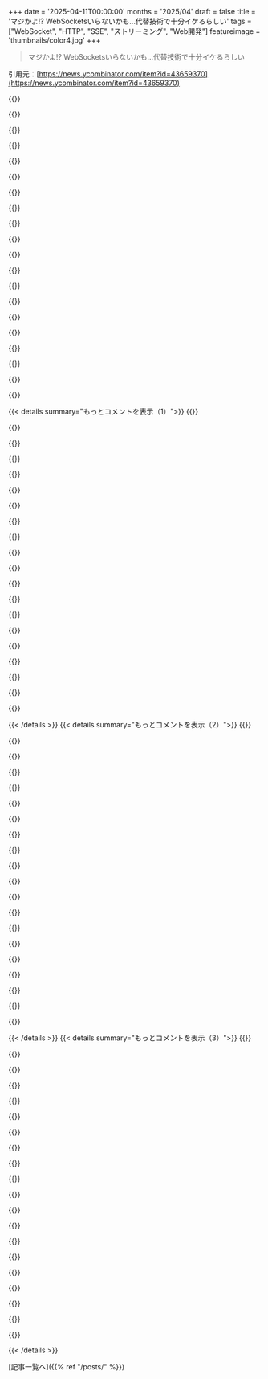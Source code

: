 +++
date = '2025-04-11T00:00:00'
months = '2025/04'
draft = false
title = 'マジかよ!? WebSocketsいらないかも…代替技術で十分イケるらしい'
tags = ["WebSocket", "HTTP", "SSE", "ストリーミング", "Web開発"]
featureimage = 'thumbnails/color4.jpg'
+++

> マジかよ!? WebSocketsいらないかも…代替技術で十分イケるらしい

引用元：[https://news.ycombinator.com/item?id=43659370](https://news.ycombinator.com/item?id=43659370)

{{<matomeQuote body="記事の細かい点だけど、RequestIDをサーバーに送ってリクエスト/レスポンスのサイクルを作るのは、別に変なことじゃないし、ありだと思うよ。<br>真面目なアプリなら`send(message).then(res => ...)`みたいなAPIはあって損はないんじゃないかな。<br>でも、確かにupgradeリクエストはわかりにくいし、WebSocketサーバーがHTTPサーバーの中に組み込まれてるのがスッキリしないのはわかる。<br>ヘッダーの`headers['authorization']`を読み取るmiddlewareを再利用せずに、`connectionParams`っていう変なオブジェクトにアクセスして、それをリクエストヘッダーみたいに扱うんだもんね、へへ。<br>まあ、癖はそんなに気にならないけどね（慣れただけかも）。WebSocketのブラウザAPIは、例えばEventSourceよりは使いやすいし。" userName="hombre_fatal" createdAt="2025-04-11T23:41:15" color="">}}

{{<matomeQuote body="それってよくある手だよね。嫌いなプロセスのすべてのステップを細かく説明して、プロセスが複雑に見えるようにして、自分の代替案を提示して、それが単純に聞こえるようにするんだ。<br>例えば、サンドイッチを作る場合：冷蔵庫からパンを見つけた後、正確に2枚のパンを取り出す必要がある。適切なナイフを見つけた後、バターを均一に塗り、約2.1mmのコーティングを塗るようにしてください。すべての後、トースターを調整する必要があるでしょう！" userName="syspec" createdAt="2025-04-11T23:56:08" color="">}}

{{<matomeQuote body="その通り。この場合、WebSocketsの方がHTTP2よりも実装が簡単だよ。raw TCPに近くて、rawパケットを送受信するだけだし… 客観的に見て、よりシンプルで、より効率的で、より柔軟性があると思う。<br>リソース転送のために設計されたプロトコルで、厳密なステートレスのリクエスト-レスポンス形式のインタラクションで、サーバープッシュが後付けされたものが、双方向通信のためにゼロから構築されたものよりも単純だとはどうしても思えない。" userName="jongjong" createdAt="2025-04-12T00:08:30" color="#ff5733">}}

{{<matomeQuote body="WebSocketクライアントのバグをいくつか修正したんだけど、古いプロキシを騙して全部台無しにしないようにするための工夫に驚いたよ。" userName="bobmcnamara" createdAt="2025-04-12T02:04:46" color="">}}

{{<matomeQuote body="大きいのは、プロキシがレスポンスを効果的にキャッシュできないように、すべてのクライアントリクエストを’マスク’することだね。リクエストが常に変わるから。<br>RFCに書いてあるよ：<br>＞https://datatracker.ietf.org/doc/html/rfc6455#section-5.3”" userName="bobmcnamara" createdAt="2025-04-12T20:40:52" color="">}}

{{<matomeQuote body="WebSocketsってJavaScriptでマルチコアとスレッドを使ったコードを書く唯一の方法なの？それともシングルスレッドの制限があるの？nodeみたいに動くのかな？" userName="AtlasBarfed" createdAt="2025-04-12T03:22:04" color="">}}

{{<matomeQuote body="それってWeb Workersのこと？<br>＞https://developer.mozilla.org/en-US/docs/Web/API/Web_Workers…" userName="nothrabannosir" createdAt="2025-04-12T03:41:36" color="">}}

{{<matomeQuote body="一方、僕らは記事の最初の小さなサブヘッダーにこだわって、まともな記事の残りの部分に焦点を当てないっていう、もっと悪い戦術をとってるよね。<br>それに、彼らの代替案はただのライブラリじゃん。SaaSを売ってるわけじゃないんだから、意地悪くしちゃだめだよ。" userName="hombre_fatal" createdAt="2025-04-12T00:15:33" color="#ff5c5c">}}

{{<matomeQuote body="＞…意地悪くしちゃだめだよ。<br>ここってそういうサイトじゃないの？<br>URLチェック<br>みんな何かにつけて意地悪くなるんだから。" userName="NetOpWibby" createdAt="2025-04-12T04:52:27" color="">}}

{{<matomeQuote body="パンは冷蔵庫に入れるべきじゃないし、バター2.1mmは多すぎない？特にトーストする前に塗るならね。" userName="procaryote" createdAt="2025-04-12T08:17:07" color="">}}

{{<matomeQuote body="バター多すぎ？そんなんじゃ生きてるって言えないよ！" userName="goosejuice" createdAt="2025-04-12T14:30:48" color="">}}

{{<matomeQuote body="サンドイッチのコードレビューこそがHNの存在意義だよね。" userName="iandanforth" createdAt="2025-04-12T09:11:10" color="#38d3d3">}}

{{<matomeQuote body="パンのサイズに合わせて最適なバターの量を返す関数が必要だと思うな。パンの種類ごとの吸収率とかも考慮して、バターの好みもパラメータに入れるべきかも。" userName="accrual" createdAt="2025-04-12T17:05:36" color="#ff5733">}}

{{<matomeQuote body="その通り。作者は、WebSocketsを使えばフロントエンドのjsコードが不要になるっていうメリットを都合よく省いてるよね。著者が宣伝してるライブラリもそうだし。バックエンドはエラーメッセージをフロントエンドに送ってレンダリングさせるんじゃなくて、レンダリング済みのViewを送るべき。" userName="waynesonfire" createdAt="2025-04-12T06:52:19" color="">}}

{{<matomeQuote body="トーストする前にバター塗るの？マジか。試してみる。" userName="plasma_beam" createdAt="2025-04-12T20:51:24" color="">}}

{{<matomeQuote body="20年前、TCPで同じようなことやってたな。リクエストIDをサーバーがエコーバックして、クライアントが保留中のリクエストと照合するんだ。タイムアウトしたらエラーにするタイマーもあったし。C++で実装して、たいしたコード量じゃなかったよ。今のWeb開発者が複雑だとか難しいとか言うことが信じられない。ソフトウェアエンジニアリングの厳格さが失われてるんじゃないかな。" userName="hliyan" createdAt="2025-04-12T03:34:16" color="#ff33a1">}}

{{<matomeQuote body="ブラウザにはリクエストとレスポンスを対応付けて、タイムアウトをチェックするシステムが既にあるじゃん。車輪の再発明は不要。<br>ソフトウェアエンジニアリングの問題は、ビジネス上の問題を解決するよりも、無意味なアーキテクチャに気を取られすぎることだよ。" userName="Tabular-Iceberg" createdAt="2025-04-12T04:23:37" color="#45d325">}}

{{<matomeQuote body="ソフトウェアエンジニアリングの本当の問題は、無意味なアーキテクチャ宇宙飛行士ごっこに気を取られて、実際のビジネス問題を解決できなくなっちゃうことだよね。<br>ソフトウェアエンジニアリングには2つのテーマがあると思うんだ。<br>・問題領域を理解してない人が、システムが複雑すぎると文句を言う。<br>・問題領域を理解してる人が、システムをリファクタリングして、未熟でメンテナンスできないハックをなくし、エレガントに対応できていない要件をサポートする必要があると主張する。<br>君のコメントはステップ1だね。" userName="motorest" createdAt="2025-04-12T05:23:13" color="">}}

{{<matomeQuote body="まあ、ここではウェブサイトを作る話をしてるだけだし。自分でHTTPを実装するのはやりすぎだって。君はGoogleじゃないんだから。" userName="Tabular-Iceberg" createdAt="2025-04-13T06:37:38" color="">}}

{{<matomeQuote body="エンドポイントのアルゴリズム的なセキュリティ（認証とか）を保証することと、開発者のコードとは関係ないセキュリティ問題を予測することの間には大きな違いがあると思うな。前者は可能だけど、後者は無理じゃん。作者がWebSocketのアップグレードプロセスを嫌がるのはわかるよ。どっかにゼロデイ脆弱性が潜んでてもおかしくないし。" userName="willtemperley" createdAt="2025-04-12T13:37:40" color="#ff5c5c">}}

{{< details summary="もっとコメントを表示（1）">}}
{{<matomeQuote body="最近、ますますそう思うようになってきたんだよね。基本的なミスを犯してるアプリとか、前の3つのフレームワークで既に修正されたことを修正しようとする新しいフレームワークとか、意味不明なUXデザインとか、昔は解決されてたエラーを出すとか。小さな会社（まあ、それは仕方ない）から数十億ドル規模の会社（もっとちゃんとすべき）まで、厳密さが足りない気がする。" userName="prox" createdAt="2025-04-12T08:14:25" color="">}}

{{<matomeQuote body="最近、Rust-to-WASMのクライアントサイド状態管理が、JS版のコードでスタックオーバーフローを引き起こすような数万件のレコードを処理できるのがどれだけ素晴らしいかを比較してるフレームワークが投稿されてたんだけど…<br>…JS版のスタックオーバーフローは簡単に修正できて、JS版もかなりうまく動いたんだよね。" userName="crabmusket" createdAt="2025-04-12T11:17:28" color="#ff5c5c">}}

{{<matomeQuote body="それって基本的にWS上のRPCだよね。<br>この記事はいろんなトピックをごっちゃにしてる気がする。もしWebSocket接続がSSE+POSTリクエストで簡単に置き換えられるなら、確かにWebSocketは必要ないかもね。でも、ゲームとか、リアルタイムな双方向インタラクションが必要なものとか、非常に有効なユースケースはたくさんあるよ。" userName="ricardobeat" createdAt="2025-04-12T01:02:53" color="#ff5733">}}

{{<matomeQuote body="＞ゲーム、リアルタイムな双方向インタラクション<br>WebSocketは要らないよ。WebTransportをチェックしてみて。" userName="koakuma-chan" createdAt="2025-04-12T01:25:48" color="">}}

{{<matomeQuote body="mdnドキュメントにも、特定のケースにおけるWebSocketの精神的な後継者として言及されてるよ。<br>https://developer.mozilla.org/en-US/docs/Web/API/WebSockets_..." userName="hntrl" createdAt="2025-04-12T01:30:07" color="">}}

{{<matomeQuote body="”アプリケーションが非標準のカスタムソリューションを必要とする場合は、WebTransport APIを使用する必要がある”<br>説得力のあるユースケースだね。標準のものがあるのに、なんで非標準のカスタムソリューションを使うんだ!" userName="almostnormal" createdAt="2025-04-12T05:08:45" color="">}}

{{<matomeQuote body="＞WebTransportはWebSocketsをHTTP/3で書き直したようなものじゃないかって？<br>違うよ。" userName="koakuma-chan" createdAt="2025-04-12T10:13:57" color="">}}

{{<matomeQuote body="そのドキュメントのどこにWebTransportがHTTP/3のWebSocketsだって書いてあるの？共通点は双方向のストリームを提供することだけじゃん。WebTransportは信頼性の低いストリームとか色々サポートしてるし。ドキュメント読んでよ。RFC 9220もあるし。HTTP/3でWebSocketsをブートストラップすることもできるけど、それは文字通りHTTP/3のWebSocketsだよ。" userName="koakuma-chan" createdAt="2025-04-12T11:38:48" color="#ff5c5c">}}

{{<matomeQuote body="“基本的に”って言ってるから、“大体”って解釈すべきじゃない？だとしたら、彼の主張はほぼ正しいんじゃない？" userName="lttlrck" createdAt="2025-04-12T19:03:32" color="">}}

{{<matomeQuote body="＞RequestIDをサーバーに送ってリクエスト/レスポンスのサイクルを得るのがおかしいとかありえないとか言うのは違うと思うな。<br>俺が引っかかるのは、“レスポンス”が来なかったらどうするかってこと。WebSocketプロトコルにはメッセージを承認する必要があるなんて書いてないし。リクエスト/レスポンスならクライアントはネイティブにそのケースを処理できる。<br>＞WebSocketのブラウザAPIはEventSourceより使いやすい。<br>具体的に何が？" userName="hntrl" createdAt="2025-04-12T00:07:35" color="">}}

{{<matomeQuote body="レスポンスがタイムアウトするまで待つライブラリが必要だよね。<br>TCPが独自のping/pongを送ってるのに、keepaliveのためにWebSocket上でアプリ層のping/pongを実装する必要があるのと同じようにね。-_-<br>EventSourceについては、正確には覚えてないけど、いつも何か問題が起こるんだよね。同じことがWebSocketにも言えるけど。再接続/バックオフのロジックを実装するのも面倒だし。<br>記事で提案してることを試してみる時が来たかも。" userName="hombre_fatal" createdAt="2025-04-12T00:30:28" color="#ff5c5c">}}

{{<matomeQuote body="WebSocketのプログラミング経験は少ないんだけど、ping pongの仕組みはプロトコルに組み込まれてると思ってた。タイムアウトはあるの？アプリケーション層で役立つの？<br>参考：https://developer.mozilla.org/en-US/docs/Web/API/WebSockets_..." userName="throwaway2037" createdAt="2025-04-12T03:26:21" color="">}}

{{<matomeQuote body="クライアントまたはサーバー側の並行処理モデルをめちゃくちゃにして、待機中のものとは別に応答できない場合にのみ、自分で実装する必要があるよ。" userName="copperroof" createdAt="2025-04-12T03:44:35" color="">}}

{{<matomeQuote body="Discordは独自のheartbeatメカニズムを実装してる。WebSocketネイティブのpingはなんか信頼性がないって聞いた。WebSocket接続は大丈夫でも、アプリケーション層で何か問題が発生した場合かな？" userName="koakuma-chan" createdAt="2025-04-12T03:57:05" color="">}}

{{<matomeQuote body="これってどうなんだろうね？HTTP streamingってそういう使い方のために設計されたものじゃない気がするんだ。<br>たぶん間違ってるかもだけど、HTTP streamingって大きいデータをchunkに分けるためのものだと思ってるんだよね。このパターンでstreamingをpub/subみたいに使うと後悔しそう。HTTP intermediary（NGINXとかCloudFlareとか）はこういうトラフィックパターンを想定してないんじゃないかな。それに、streamが開いてる時にWiFiが切れるたびに、fetch APIがエラーを出すと思うよ。<br>でも、WebSocketがいろんな場面で使われすぎてるのは確かだと思う。Server-Sent Eventsの方がシンプルで良い場合も多いよね。SSEがもっと注目されても良かったのに。" userName="gabesullice" createdAt="2025-04-12T09:18:04" color="">}}

{{<matomeQuote body="＞HTTP streamingってそういう使い方のために設計されたものじゃない気がするんだ<br>＞server-sent events are a simpler solution”<br>Server-Sent EventsはHTTP Streamingの上のprotocolだよ。<br>この記事でSSEに触れてないのがちょっと意外。代わりに、SSEのローレベル版みたいなのを自分で作ってるみたいに見える（素人目だけど）。chunkをpackageの区切りにするのはちょっと変な気がするな。大きいresponseは複数のchunkに分割されたりしないか心配。" userName="skrebbel" createdAt="2025-04-12T10:42:02" color="#45d325">}}

{{<matomeQuote body="WebSocketよりSSEの方がシンプルで好きだな。HTTPベースだから、HTTP関連の技術とかツールがそのまま使えるし、WebSocketみたいに特別な設定もいらない。curlとかnetcatもそのまま使えるし、特別なclientもいらない。CDNの設定も、bufferingを切るだけでOK。<br>WebSocketはL7 stackを全部作り直すみたいな感じで、Upgradeとかtext/data frameとか、いろいろ設定が必要になる。それに、HTTPモードから外れると、認証とかredirectとかsessionとか、基本的な機能を全部自分で実装しないといけなくなる。<br>だから、Tiny SSEっていう、Rustで書かれたSSE serverを作ったんだ。Luaでprogramできるよ。" userName="benwilber0" createdAt="2025-04-12T16:52:05" color="#785bff">}}

{{<matomeQuote body="「全部うまくいく」って言うけど、scripting supportが必要なserverを自分で作る必要があったじゃん。<br>俺的には「全部うまくいく」って言うなら、Apacheが最初からsupportしてて、config fileをちょっといじるだけでclient IPにmessageを送れるようになるって意味だと思う。" userName="alt227" createdAt="2025-04-12T17:55:47" color="">}}

{{<matomeQuote body="「全部うまくいく」ってのは、こういうことだよ。<br>while true; do<br>curl example.com/sse | handle-messages.sh<br>done<br><br><br>ただのtext-over-httpだからね。WebSocketだと、custom clientとlayer 7 protocol stackがないと無理だよ。" userName="benwilber0" createdAt="2025-04-12T18:41:11" color="#45d325">}}

{{<matomeQuote body="HTTPの上に薄いlayerを重ねた、lobotomized WebSocket実装もできるよ。<br>そう考えると、SSEとWebSocketは全く同じなんだ。HTTP requestをずっと開いてるだけ。firewallとかnetwork機器から見ると、両方とも同じに見える。長生きしてるHTTP requestに見えるんだ。だって、そうなんだから。" userName="Sammi" createdAt="2025-04-13T12:49:05" color="">}}


{{< /details >}}
{{< details summary="もっとコメントを表示（2）">}}
{{<matomeQuote body="一方向のeventしか気にしないなら、全然良い解決策だと思うけど、そうじゃない場合は、SSEと普通のHTTP callを組み合わせると、ちょっと面倒になるかもね。長生きHTTP connectionを使ったとしても。<br>＞once you're out of “HTTP mode” you now have to implement the primitive mechanics of basically everything yourself, like auth, redirects, sessions, etc.”<br>WebSocketはcookieとかcustom headerで認証できるんじゃないの？" userName="lxgr" createdAt="2025-04-12T17:10:40" color="">}}

{{<matomeQuote body="＞If you only care about events in one direction, it's a perfectly fine solution”<br>clientがserverにrequestを送るのは、普通のHTTPで解決済みの問題じゃない？そこが難しいとは思えないんだけど。" userName="notatoad" createdAt="2025-04-12T19:21:14" color="">}}

{{<matomeQuote body="双方向通信が必要な場合は別だよ。例えば、request/responseのping-pongとか。それはWebSocketで解決できるけど、SSE+requestだと難しい。client requestが同じSSE serverに届くとは限らないしね。回避策はあるけど、複雑になるよね。" userName="nitely" createdAt="2025-04-12T20:26:00" color="#ff5c5c">}}

{{<matomeQuote body="WebSocketsって、cookieとかカスタムヘッダーで認証できるんじゃないの？<br>実装によるけど、CDNとかAPIゲートウェイでHTTPコネクション切って、ただのTCPソケットとしてバックエンドに転送するシステムだと、HTTPの情報が残らない場合があるよ。" userName="VWWHFSfQ" createdAt="2025-04-12T17:33:29" color="">}}

{{<matomeQuote body="そりゃそうでしょ。WebSocketsでHTTPヘッダーとかcookieを使った認証が必要なら、ヘッダー全部入ったHTTPリクエストが必要になるよね。よくあるケースだし、そういう設計にするのは簡単だよ。<br>WebSocketの認証は、普通HTTPリクエストの認証と全く同じくらい簡単だよ。だって全く同じなんだもん。" userName="Sammi" createdAt="2025-04-13T12:45:12" color="#ff5733">}}

{{<matomeQuote body="へー、なんか例とかある？WebSocketsをそういうコンテキストで使ったことないけど、アプリケーションサーバーにどう渡されるのかいつも気になってたんだよね。" userName="lxgr" createdAt="2025-04-12T19:11:23" color="">}}

{{<matomeQuote body="TCPのせいで、大きいデータは必ず小さく分割されるんだよね。HTTPレベルだと見えないけど。UDPだと自分でプロトコル設計する必要がある。ソケットコーディングした経験からすると、WebSocketsはハイエンドなブラウザゲームとか、シミュレーション、トレーディングシステムに良いと思う。ブラウザはただの窓になるけどね。他の人が言ってるように、普通のWebアプリなら他の選択肢がいっぱいあるし。" userName="notjoemama" createdAt="2025-04-12T15:15:18" color="#ff33a1">}}

{{<matomeQuote body="ビデオゲームとかトレーディングで問題なのは、WebSocketsがデフォルトでTCPしかサポートしてないこと。WebRTCみたいな技術の方がずっと速いアップデートができるんだよね。<br>WebSocketsにも使い道はあると思うよ。SSEがすぐ使えない場合とか、連続で短い通信を送りたい時に、ブラウザが自動でパイプライン処理してくれるかどうかわからない場合とか。" userName="jeroenhd" createdAt="2025-04-12T16:25:04" color="">}}

{{<matomeQuote body="SSEの問題は、ブラウザ全体でドメインごとに6つしかコネクションできないこと。" userName="ranger_danger" createdAt="2025-04-12T17:33:38" color="">}}

{{<matomeQuote body="それはHTTP/1.1の問題で、SSEだけの問題じゃないよ。WebSocketsも同じ制限がある。" userName="VWWHFSfQ" createdAt="2025-04-12T17:43:01" color="">}}

{{<matomeQuote body="HTTP/2を使えば解決するよ。もう解決済みの問題。" userName="CharlieDigital" createdAt="2025-04-12T20:10:20" color="#ff5733">}}

{{<matomeQuote body="最近のAI/LLMブームでSSEがまた注目されてて、LLMチャットのフロントエンドはほとんどSSEを使ってるよね。HTTPサーバーフレームワークのSSEサポートもかなり改善されてる気がする。<br>ただ、SSEで便利なことをしようとすると、仕様に準拠しないことをしないといけないのが残念だよね（例えば、POSTで最初のデータを送るとか）。" userName="hobofan" createdAt="2025-04-12T10:03:21" color="#38d3d3">}}

{{<matomeQuote body="GraphQLのsubscriptionも同じだね。<br>サーバーレスアーキテクチャだと、WSよりSSEの方が使いやすいのもあるかも。LambdaとかAPI Gatewayでそういうのやりたいなら、最初から考えてないと大変なことになるよ。" userName="ljm" createdAt="2025-04-12T10:56:39" color="">}}

{{<matomeQuote body="ブラウザでのSSEの制限は、やっぱり面倒だよね。" userName="nkozyra" createdAt="2025-04-12T11:26:38" color="">}}

{{<matomeQuote body="SSEとこの記事で提案されていること（すごく似てるけど）の問題点は、コネクションがめっちゃ長生きすること。<br>OpenAIはコールバックにSSEを使ってる。チャットとか中くらいの長さのやり取りならいいんだけど、ファインチューニング（すごい時間かかることある）だと、SSEがいつも壊れて、クライアント側でリトライしないとダメになるんだよね。<br>だから、ロングポーリング ＋ HTTPストリーミング（SSEをちょっと変えたやつ）みたいなのを使ってみたらどうかな？<br>1) 標準のGETで/api/v1/eventsを呼ぶ（認証とかも普通に）<br>2) バッファ/キューに何かあったらすぐ返す<br>3) 新しいイベントを最大60秒ストリームする。各イベントにはシーケンスID（記事みたいに）をつける。メッセージがない場合は、10秒ごとにキープアライブメッセージを送る。<br>4) 60秒経ったらコネクションを切る。クライアント側でちゃんと終わらせる。<br>5) クライアントは最後に受け取ったシーケンスを使って、別のGETリクエストを送る。<br>これのいいところは、すごく分かりやすい（SSEみたいに）、レイテンシーが低い、普通のGETで認証も普通にできる、ロードバランサーとかの設定に関係なく動くってこと。もちろん、たまにエラーは出るだろうけど、タイムアウトとかのエラーに対処するのが普通にはならないと思う。" userName="osigurdson" createdAt="2025-04-12T15:01:18" color="">}}

{{<matomeQuote body="自分でSSEを再構築するメリットが分かんない。普通にSSE使えば良くない？<br>＞SSEはいつも壊れて、クライアント側でリトライしないとダメになるって言うけど<br>ブラウザが自動でやってくれるじゃん。SSEはマジで簡単に始められるよ。" userName="thedufer" createdAt="2025-04-12T15:19:00" color="">}}

{{<matomeQuote body="eventsourceの問題は、標準の認証を使わないこと。JWTをクエリ文字列に入れるのは変だし、ログにトークンが漏れる可能性が高い気がする。<br>どうしてるのか気になる。<br>あと、クライアントはブラウザだけじゃないし（OpenAI/ファインチューンの例はブラウザじゃない）。<br>最後に、問題解決のために裏で何か動いてるせいで、しょっちゅう失敗するってのが嫌なんだよね。ログのエラーとか警告は意味を持ってほしい。" userName="osigurdson" createdAt="2025-04-12T15:42:57" color="#ff33a1">}}

{{<matomeQuote body="＞どうしてるのか気になる？<br>Cookieでうまくいくよ。ブラウザでは普通の認証方法だし。<br>＞クライアントはブラウザだけじゃないし（OpenAI/ファインチューンの例はブラウザじゃない）。<br>それはそうかも。でも、ブラウザベースのクライアントの負担を減らして、（自分で仕様を書くのを避けて）既存の技術を使った方が簡単だと思う。それに、言ってることはSSEと矛盾しないよ。サーバーが60秒ごとにコネクションを切ればいいだけ。認証以外は全部カバーできる（ブラウザでBearerトークンを見たことがない。Cookieを使わないとダメだよね）。" userName="thedufer" createdAt="2025-04-12T20:26:07" color="#45d325">}}

{{<matomeQuote body="＞標準の認証を使わないってどういうこと？<br>CORSで許可されていれば、認証ヘッダーを送るwithCredentialsオプションをサポートしてるよ。" userName="VWWHFSfQ" createdAt="2025-04-12T17:47:11" color="">}}

{{<matomeQuote body="SSEはHTTP GETで実装できるから、ヘッダーのJWTトークンの扱い方は変わらないよ。" userName="CharlieDigital" createdAt="2025-04-12T20:12:56" color="">}}


{{< /details >}}
{{< details summary="もっとコメントを表示（3）">}}
{{<matomeQuote body="たぶん間違ってるかもだけど、HTTP streamingってでかいblobをchunkに分けるためのものだと思ってた。<br><br>ChromeとFirefoxの場合は違うよ。試したけど、例えばunordered listの要素とかはすぐに表示される。Safariだと、”text/html” streamingは512バイトずつのchunkになるらしい。<br>[1] https://bugs.webkit.org/show_bug.cgi?id=265386" userName="runeks" createdAt="2025-04-12T16:31:39" color="">}}

{{<matomeQuote body="GPは中間のproxyとかCDNの話をしてるんだよ。レスポンスがちょっとずつ来るような長期間の接続を嫌がるかもって。client側で動くかどうかを疑ってるわけじゃないと思う。<br><br>とは言え、proxy softwareとかCloudflareみたいなサービスが、”text/event-stream”を見たら自動的に”CDN mode”をやめて、もっとtransparentなものに切り替えるロジックを持ってても驚かないな。そんなに珍しいことじゃないし。" userName="lxgr" createdAt="2025-04-12T17:04:32" color="#45d325">}}

{{<matomeQuote body="もしそうじゃなかったら、ファイル全体を先に読み込まなくてもvideoをstreamで見れないじゃん。<br><br>それ違うと思う。俺の知る限り、video streamはrangeでchunkをrequestしてて、clientがcontrolしてる部分が大きい。singleのlong livedなHTTP connectionじゃないよ。" userName="osigurdson" createdAt="2025-04-12T00:16:29" color="">}}

{{<matomeQuote body="それ違うと思うよ。<br><br>うん、その発言は明らかに間違ってるね。HTTP Live StreamingとかMPEG-DASHみたいな、HTTPでchunkに分けるのがmainのfeatureになってるvideo formatはいくつかあるよ。" userName="motorest" createdAt="2025-04-12T05:31:43" color="#ff5733">}}

{{<matomeQuote body="Netflixとかではstandardだと思うけど、普通のwebmとかmp4の＜video＞tagでもそうなの？そういうのはrequest1回でdownloadされるけど、fileの最初にplaybackを開始できるだけのmetadataがあるんだと思ってた。" userName="EE84M3i" createdAt="2025-04-12T00:29:13" color="">}}

{{<matomeQuote body="そうだよ。<br><br>static web serverとやり取りするbrowserは、HTTP byte range requestを使ってvideoのchunkを取得して、file内の任意のpointにseekするのにも同じ仕組を使える。そのstreamingの方法は速くてsimple。fancyなtechnologyはいらない。MP4をそれで動かすには、fragmented MP4としてrenderする必要がある。" userName="wewewedxfgdf" createdAt="2025-04-12T00:40:35" color="#ff33a1">}}

{{<matomeQuote body="video tagで最初から最後までlinearにplaybackするつもりなら、browserはなんでbyte range requestを送るの？additionalのoverheadになるんじゃないの？" userName="EE84M3i" createdAt="2025-04-12T01:48:17" color="">}}

{{<matomeQuote body="＞video tagで最初から最後までlinearにplaybackするつもりなら、browserはなんでbyte range requestを送るの？<br>seekが必要だからじゃない？最初からplaybackするのは、0にseekするのと同じだし。<br><br>＞additionalのoverheadになるんじゃないの？<br>ならないよ。最初のbyte range requestのrangeはfile全体(`bytes=0-`)だから。" userName="koakuma-chan" createdAt="2025-04-12T02:02:48" color="#45d325">}}

{{<matomeQuote body="俺のoriginal commentは、俺がreplyしたcommenterが言ってたことについてだよ。<br><br>＞俺の知る限り、video streamはrangeでchunkをrequestしてて、clientがcontrolしてる部分が大きい。singleのlong livedなHTTP connectionじゃないよ。<br><br>file全体のbyte range requestは、”singleのlong livedなHTTP connection”に入るんじゃないの？seekのためにearlyにterminateしてanother requestを送ることはできるけど、videoはencodeがcorrectならfile全体をdownloadする前にstartできるよね？" userName="EE84M3i" createdAt="2025-04-12T02:35:44" color="">}}

{{<matomeQuote body="＞file全体のbyte range requestは、”singleのlong livedなHTTP connection”に入るんじゃないの？<br>うん、そうなるね（もっとcorrectな言い方をすると、”singleのlong livedなHTTP request”かな。connectionとは関係ないから）。wewewedxfgdfもYesってreplyしてるし。<br><br>＞seekのためにearlyにterminateしてanother requestを送ることはできるけど、videoはencodeがcorrectならfile全体をdownloadする前にstartできるよね？<br>うん。" userName="koakuma-chan" createdAt="2025-04-12T03:09:55" color="#ff5c5c">}}

{{<matomeQuote body="クライアントはファイル全部を読み込みたくないから、必要な部分だけをrange requestで取得してるんだね。" userName="tedunangst" createdAt="2025-04-12T02:51:55" color="">}}

{{<matomeQuote body="クライアントはファイル全体を要求して、不要になったらリクエストを中断すると思うよ。少なくともブラウザはそうしてる。" userName="koakuma-chan" createdAt="2025-04-12T03:14:01" color="">}}

{{<matomeQuote body="どっちもアリだよね。サーバーによっては、HTTPのpersistent connectionで動画データを少しずつ送り続けるのが嫌な場合もあるかも。OSレベルでTCPのsend bufferが常にいっぱいになっちゃうし。" userName="lxgr" createdAt="2025-04-12T03:54:06" color="">}}

{{<matomeQuote body="＞どっちもアリ<br>クライアントを自分でコントロールできるなら可能だけど、ブラウザはmp4ファイルをrequestごとにstreamしないよ。<br>＞OSレベルでTCPのsend bufferが常にいっぱい<br>flow controlがあるから問題ないはず。データはkernelに小さいchunkで送られるし、一度にファイル全体を送るわけじゃない。" userName="koakuma-chan" createdAt="2025-04-12T04:04:24" color="#45d325">}}

{{<matomeQuote body="＞クライアントを自分でコントロールできるなら可能だけど、ブラウザはmp4ファイルをrequestごとにstreamしないよ。<br>最近のブラウザはそうしてると思うけど。<br>＞flow controlがあるから問題ないはず。<br>flow controlを活用してるけど、サーバーのmemory usageとかconnection数によっては、大きめのchunkをdownloadしてHTTP connectionを閉じる方が効率的な場合もあるかも。無線protocolも、constant trickleよりburst transmissionの方が好きな場合が多いし。" userName="lxgr" createdAt="2025-04-12T04:17:47" color="#ff33a1">}}

{{<matomeQuote body="＞最近のブラウザはそうしてると思うけど<br>違うよ。ブラウザはファイル全体に対してbyte range request (0-)を送って、downloadが進むにつれてtime rangeが広がっていくんだ。seekしたら、別のbyte range request (10000-)を送る。だからブラウザがsmall chunkでrequestを送ってる証拠はない。<br>＞memory usage<br>flow controlがあるから、serverはsendできる以上のデータをfilesystemから読み込まない。<br>＞concurrent open connections<br>HTTP/1ならそうかもだけど、今はHTTP/2-3だよ。<br>＞無線protocol<br>browserがdownload speedをthrottleしてるわけじゃない。" userName="koakuma-chan" createdAt="2025-04-12T04:46:48" color="#ff5733">}}

{{<matomeQuote body="なるほど、勘違いしてたかも。range request basedのHLS playlistとごっちゃにしてたみたい。ありがとう！<br>＞browserがdownload speedをthrottleしてるわけじゃない。<br>client側で大きめのbufferを用意して、media codecが許す最小単位じゃなくて、大きめのchunkで読み込むことで同じ効果が得られるかも。TCP bufferからMP3 frameを1つずつ読み込むと、Nagle’s Algorithmでdownloadがthrottleされちゃうけど、無線には非効率的だよね。" userName="lxgr" createdAt="2025-04-12T13:22:02" color="#ff33a1">}}

{{<matomeQuote body="実際にはTCP bufferから直接読み込むことはないはず。appとTCPの間にはTLSがあるし、TLSがbufferingしてくれるはず。" userName="koakuma-chan" createdAt="2025-04-12T14:46:18" color="">}}

{{<matomeQuote body="それって結局、application layerのsmall bufferってことじゃない？TCP receive bufferにあったものが、application layerに移るだけじゃないかな。" userName="lxgr" createdAt="2025-04-12T17:03:35" color="">}}

{{<matomeQuote body="そうだね、TLSの話をするのに慣れすぎてる。bufferingなしでsmall readをするとsyscallのcostもかかるから、ごめんxD" userName="koakuma-chan" createdAt="2025-04-12T17:58:59" color="">}}


{{< /details >}}


[記事一覧へ]({{% ref "/posts/" %}})
